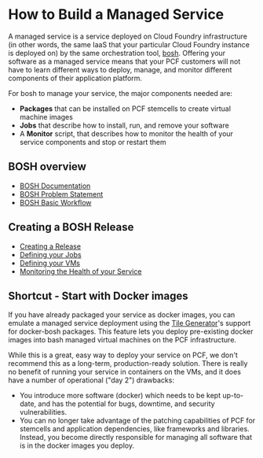 # How to Build a Managed Service

A managed service is a service deployed on Cloud Foundry infrastructure
(in other words, the same IaaS that your particular Cloud Foundry instance
is deployed on) by the same orchestration tool, [bosh](http://bosh.io).
Offering your software as a managed service means that your PCF customers
will not have to learn different ways to deploy, manage, and monitor
different components of their application platform.

For bosh to manage your service, the major components needed are:

- **Packages** that can be installed on PCF stemcells to create virtual machine images
- **Jobs** that describe how to install, run, and remove your software
- A **Monitor** script, that describes how to monitor the health of your
service components and stop or restart them

## BOSH overview

- [BOSH Documentation](http://bosh.io/docs)
- [BOSH Problem Statement](http://bosh.io/docs/problems.html)
- [BOSH Basic Workflow](http://bosh.io/docs/basic-workflow.html)

## Creating a BOSH Release

- [Creating a Release](http://bosh.io/docs/create-release.html)
- [Defining your Jobs](http://bosh.io/docs/jobs.html)
- [Defining your VMs](http://bosh.io/docs/vm-struct.html)
- [Monitoring the Health of your Service](http://bosh.io/docs/monitoring.html)

## Shortcut - Start with Docker images

If you have already packaged your service as docker images, you can emulate
a managed service deployment using the [Tile Generator](tile-generator.md)'s
support for docker-bosh packages. This feature lets you deploy pre-existing
docker images into bash managed virtual machines on the PCF infrastructure.

While this is a great, easy way to deploy your service on PCF, we don't
recommend this as a long-term, production-ready solution. There is really no
benefit of running your service in containers on the VMs, and it does have
a number of operational ("day 2") drawbacks:

- You introduce more software (docker) which needs to be kept up-to-date, and
has the potential for bugs, downtime, and security vulnerabilities.
- You can no longer take advantage of the patching capabilities of PCF for
stemcells and application dependencies, like frameworks and libraries. Instead,
you become directly responsible for managing all software that is in the docker
images you deploy.

